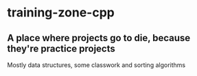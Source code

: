 # training-zone-cpp

## A place where projects go to die, because they're practice projects

Mostly data structures, some classwork and sorting algorithms
